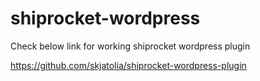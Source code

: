 # shiprocket-wordpress

Check below link for working shiprocket wordpress plugin

https://github.com/skjatolia/shiprocket-wordpress-plugin
